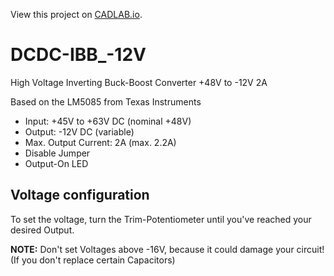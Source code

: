View this project on [CADLAB.io](https://cadlab.io/project/23857).

# DCDC-IBB_-12V
High Voltage Inverting Buck-Boost Converter +48V to -12V 2A

Based on the LM5085 from Texas Instruments

- Input: +45V to +63V DC (nominal +48V)
- Output: -12V DC (variable)
- Max. Output Current: 2A (max. 2.2A)
- Disable Jumper
- Output-On LED


## Voltage configuration

To set the voltage, turn the Trim-Potentiometer until you've reached your desired Output.

**NOTE:** Don't set Voltages above -16V, because it could damage your circuit! (If you don't replace certain Capacitors)
